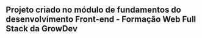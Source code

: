 ## Projeto criado no módulo de fundamentos do desenvolvimento Front-end - Formação Web Full Stack da GrowDev
